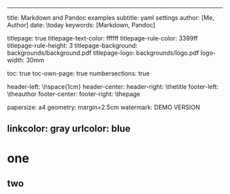 
---
title: Markdown and Pandoc examples
subtitle: yaml settings
author: [Me, Author]
date: \today
keywords: [Markdown, Pandoc]

titlepage: true
titlepage-text-color: ffffff
titlepage-rule-color: 3399ff
titlepage-rule-height: 3
titlepage-background: backgrounds/background.pdf
titlepage-logo: backgrounds/logo.pdf
logo-width: 30mm

toc: true
toc-own-page: true
numbersections: true

header-left: \hspace{1cm}
header-center: 
header-right: \thetitle
footer-left: \theauthor
footer-center: 
footer-right: \thepage

papersize: a4
geometry: margin=2.5cm
watermark: DEMO VERSION

linkcolor: gray
urlcolor: blue
---

# one
## two
